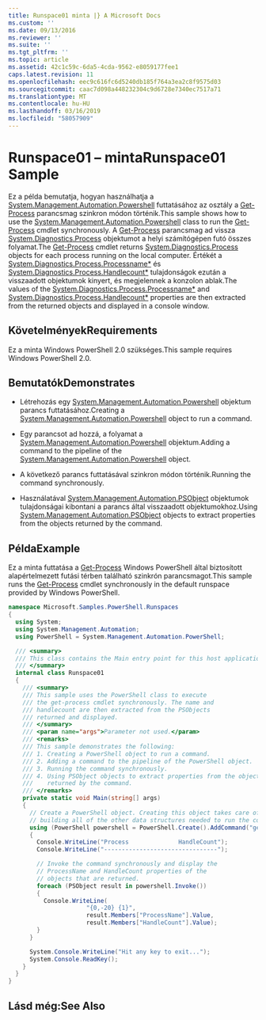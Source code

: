 ```yaml
---
title: Runspace01 minta |} A Microsoft Docs
ms.custom: ''
ms.date: 09/13/2016
ms.reviewer: ''
ms.suite: ''
ms.tgt_pltfrm: ''
ms.topic: article
ms.assetid: 42c1c59c-6da5-4cda-9562-e8059177fee1
caps.latest.revision: 11
ms.openlocfilehash: eec9c616fc6d5240db185f764a3ea2c8f9575d03
ms.sourcegitcommit: caac7d098a448232304c9d6728e7340ec7517a71
ms.translationtype: MT
ms.contentlocale: hu-HU
ms.lasthandoff: 03/16/2019
ms.locfileid: "58057909"
---
```

# <a name="runspace01-sample"></a><span data-ttu-id="27762-102">Runspace01 – minta</span><span class="sxs-lookup"><span data-stu-id="27762-102">Runspace01 Sample</span></span>

<span data-ttu-id="27762-103">Ez a példa bemutatja, hogyan használhatja a [System.Management.Automation.Powershell](/dotnet/api/system.management.automation.powershell) futtatásához az osztály a [Get-Process](/powershell/module/Microsoft.PowerShell.Management/Get-Process) parancsmag szinkron módon történik.</span><span class="sxs-lookup"><span data-stu-id="27762-103">This sample shows how to use the [System.Management.Automation.Powershell](/dotnet/api/system.management.automation.powershell) class to run the [Get-Process](/powershell/module/Microsoft.PowerShell.Management/Get-Process) cmdlet synchronously.</span></span> <span data-ttu-id="27762-104">A [Get-Process](/powershell/module/Microsoft.PowerShell.Management/Get-Process) parancsmag ad vissza [System.Diagnostics.Process](/dotnet/api/System.Diagnostics.Process) objektumot a helyi számítógépen futó összes folyamat.</span><span class="sxs-lookup"><span data-stu-id="27762-104">The [Get-Process](/powershell/module/Microsoft.PowerShell.Management/Get-Process) cmdlet returns [System.Diagnostics.Process](/dotnet/api/System.Diagnostics.Process) objects for each process running on the local computer.</span></span> <span data-ttu-id="27762-105">Értékét a [System.Diagnostics.Process.Processname\*](/dotnet/api/System.Diagnostics.Process.ProcessName) és [System.Diagnostics.Process.Handlecount\*](/dotnet/api/System.Diagnostics.Process.Handlecount) tulajdonságok ezután a visszaadott objektumok kinyert, és megjelennek a konzolon ablak.</span><span class="sxs-lookup"><span data-stu-id="27762-105">The values of the [System.Diagnostics.Process.Processname\*](/dotnet/api/System.Diagnostics.Process.ProcessName) and [System.Diagnostics.Process.Handlecount\*](/dotnet/api/System.Diagnostics.Process.Handlecount) properties are then extracted from the returned objects and displayed in a console window.</span></span>

## <a name="requirements"></a><span data-ttu-id="27762-106">Követelmények</span><span class="sxs-lookup"><span data-stu-id="27762-106">Requirements</span></span>

 <span data-ttu-id="27762-107">Ez a minta Windows PowerShell 2.0 szükséges.</span><span class="sxs-lookup"><span data-stu-id="27762-107">This sample requires Windows PowerShell 2.0.</span></span>

## <a name="demonstrates"></a><span data-ttu-id="27762-108">Bemutatók</span><span class="sxs-lookup"><span data-stu-id="27762-108">Demonstrates</span></span>

- <span data-ttu-id="27762-109">Létrehozás egy [System.Management.Automation.Powershell](/dotnet/api/system.management.automation.powershell) objektum parancs futtatásához.</span><span class="sxs-lookup"><span data-stu-id="27762-109">Creating a [System.Management.Automation.Powershell](/dotnet/api/system.management.automation.powershell) object to run a command.</span></span>

- <span data-ttu-id="27762-110">Egy parancsot ad hozzá, a folyamat a [System.Management.Automation.Powershell](/dotnet/api/system.management.automation.powershell) objektum.</span><span class="sxs-lookup"><span data-stu-id="27762-110">Adding a command to the pipeline of the [System.Management.Automation.Powershell](/dotnet/api/system.management.automation.powershell) object.</span></span>

- <span data-ttu-id="27762-111">A következő parancs futtatásával szinkron módon történik.</span><span class="sxs-lookup"><span data-stu-id="27762-111">Running the command synchronously.</span></span>

- <span data-ttu-id="27762-112">Használatával [System.Management.Automation.PSObject](/dotnet/api/System.Management.Automation.PSObject) objektumok tulajdonságai kibontani a parancs által visszaadott objektumokhoz.</span><span class="sxs-lookup"><span data-stu-id="27762-112">Using [System.Management.Automation.PSObject](/dotnet/api/System.Management.Automation.PSObject) objects to extract properties from the objects returned by the command.</span></span>

## <a name="example"></a><span data-ttu-id="27762-113">Példa</span><span class="sxs-lookup"><span data-stu-id="27762-113">Example</span></span>

 <span data-ttu-id="27762-114">Ez a minta futtatása a [Get-Process](/powershell/module/Microsoft.PowerShell.Management/Get-Process) Windows PowerShell által biztosított alapértelmezett futási térben található szinkrón parancsmagot.</span><span class="sxs-lookup"><span data-stu-id="27762-114">This sample runs the [Get-Process](/powershell/module/Microsoft.PowerShell.Management/Get-Process) cmdlet synchronously in the default runspace provided by Windows PowerShell.</span></span>

```csharp
namespace Microsoft.Samples.PowerShell.Runspaces
{
  using System;
  using System.Management.Automation;
  using PowerShell = System.Management.Automation.PowerShell;

  /// <summary>
  /// This class contains the Main entry point for this host application.
  /// </summary>
  internal class Runspace01
  {
    /// <summary>
    /// This sample uses the PowerShell class to execute
    /// the get-process cmdlet synchronously. The name and
    /// handlecount are then extracted from the PSObjects
    /// returned and displayed.
    /// </summary>
    /// <param name="args">Parameter not used.</param>
    /// <remarks>
    /// This sample demonstrates the following:
    /// 1. Creating a PowerShell object to run a command.
    /// 2. Adding a command to the pipeline of the PowerShell object.
    /// 3. Running the command synchronously.
    /// 4. Using PSObject objects to extract properties from the objects
    ///    returned by the command.
    /// </remarks>
    private static void Main(string[] args)
    {
      // Create a PowerShell object. Creating this object takes care of
      // building all of the other data structures needed to run the command.
      using (PowerShell powershell = PowerShell.Create().AddCommand("get-process"))
      {
        Console.WriteLine("Process              HandleCount");
        Console.WriteLine("--------------------------------");

        // Invoke the command synchronously and display the
        // ProcessName and HandleCount properties of the
        // objects that are returned.
        foreach (PSObject result in powershell.Invoke())
        {
          Console.WriteLine(
                      "{0,-20} {1}",
                      result.Members["ProcessName"].Value,
                      result.Members["HandleCount"].Value);
        }
      }

      System.Console.WriteLine("Hit any key to exit...");
      System.Console.ReadKey();
    }
  }
}
```

## <a name="see-also"></a><span data-ttu-id="27762-115">Lásd még:</span><span class="sxs-lookup"><span data-stu-id="27762-115">See Also</span></span>
